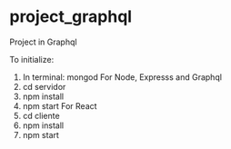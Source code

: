 # project_graphql
Project in Graphql

To initialize:
1. In terminal: mongod
For Node, Expresss and Graphql
2. cd servidor 
3. npm install 
4. npm start
For React
2. cd cliente
3. npm install 
4. npm start
